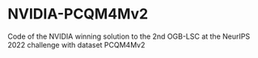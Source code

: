 # NVIDIA-PCQM4Mv2
Code of the NVIDIA winning solution to the 2nd OGB-LSC at the NeurIPS 2022 challenge with dataset PCQM4Mv2
